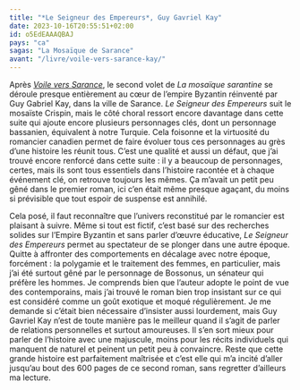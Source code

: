 ```yaml
---
title: "*Le Seigneur des Empereurs*, Guy Gavriel Kay"
date: 2023-10-16T20:55:51+02:00
id: o5EdEAAAQBAJ
pays: "ca"
sagas: "La Mosaïque de Sarance"
avant: "/livre/voile-vers-sarance-kay/"
---
```


Après *[Voile vers Sarance](https://nicolasfurno.fr/livre/voile-vers-sarance-kay/)*, le second volet de *La mosaïque sarantine* se déroule presque entièrement au cœur de l’empire Byzantin réinventé par Guy Gabriel Kay, dans la ville de Sarance. *Le Seigneur des Empereurs* suit le mosaïste Crispin, mais le côté choral ressort encore davantage dans cette suite qui ajoute encore plusieurs personnages clés, dont un personnage bassanien, équivalent à notre Turquie. Cela foisonne et la virtuosité du romancier canadien permet de faire évoluer tous ces personnages au grès d’une histoire les réunit tous. C’est une qualité et aussi un défaut, que j’ai trouvé encore renforcé dans cette suite : il y a beaucoup de personnages, certes, mais ils sont tous essentiels dans l’histoire racontée et à chaque événement clé, on retrouve toujours les mêmes. Ça m’avait un petit peu gêné dans le premier roman, ici c’en était même presque agaçant, du moins si prévisible que tout espoir de suspense est annihilé.

Cela posé, il faut reconnaître que l’univers reconstitué par le romancier est plaisant à suivre. Même si tout est fictif, c’est basé sur des recherches solides sur l’Empire Byzantin et sans parler d’œuvre éducative, *Le Seigneur des Empereurs* permet au spectateur de se plonger dans une autre époque. Quitte à affronter des comportements en décalage avec notre époque, forcément : la polygamie et le traitement des femmes, en particulier, mais j’ai été surtout gêné par le personnage de Bossonus, un sénateur qui préfère les hommes. Je comprends bien que l’auteur adopte le point de vue des contemporains, mais j’ai trouvé le roman bien trop insistant sur ce qui est considéré comme un goût exotique et moqué régulièrement. Je me demande si c’était bien nécessaire d’insister aussi lourdement, mais ‌Guy Gavriel Kay n’est de toute manière pas le meilleur quand il s’agit de parler de relations personnelles et surtout amoureuses. Il s’en sort mieux pour parler de l’histoire avec une majuscule, moins pour les récits individuels qui manquent de naturel et peinent un petit peu à convaincre. Reste que cette grande histoire est parfaitement maîtrisée et c’est elle qui m’a incité d’aller jusqu’au bout des 600 pages de ce second roman, sans regretter d’ailleurs ma lecture. 
